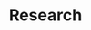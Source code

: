 ---
title: Research
menu:
  sidebar:
    name: Research
    identifier: research
    weight: 200
---